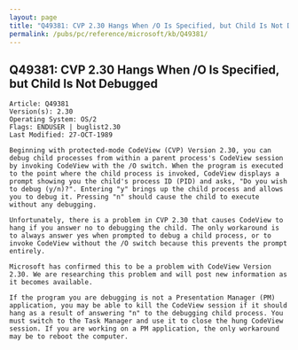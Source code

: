 ```yaml
---
layout: page
title: "Q49381: CVP 2.30 Hangs When /O Is Specified, but Child Is Not Debugged"
permalink: /pubs/pc/reference/microsoft/kb/Q49381/
---
```


## Q49381: CVP 2.30 Hangs When /O Is Specified, but Child Is Not Debugged

	Article: Q49381
	Version(s): 2.30
	Operating System: OS/2
	Flags: ENDUSER | buglist2.30
	Last Modified: 27-OCT-1989
	
	Beginning with protected-mode CodeView (CVP) Version 2.30, you can
	debug child processes from within a parent process's CodeView session
	by invoking CodeView with the /O switch. When the program is executed
	to the point where the child process is invoked, CodeView displays a
	prompt showing you the child's process ID (PID) and asks, "Do you wish
	to debug (y/n)?". Entering "y" brings up the child process and allows
	you to debug it. Pressing "n" should cause the child to execute
	without any debugging.
	
	Unfortunately, there is a problem in CVP 2.30 that causes CodeView to
	hang if you answer no to debugging the child. The only workaround is
	to always answer yes when prompted to debug a child process, or to
	invoke CodeView without the /O switch because this prevents the prompt
	entirely.
	
	Microsoft has confirmed this to be a problem with CodeView Version
	2.30. We are researching this problem and will post new information as
	it becomes available.
	
	If the program you are debugging is not a Presentation Manager (PM)
	application, you may be able to kill the CodeView session if it should
	hang as a result of answering "n" to the debugging child process. You
	must switch to the Task Manager and use it to close the hung CodeView
	session. If you are working on a PM application, the only workaround
	may be to reboot the computer.
